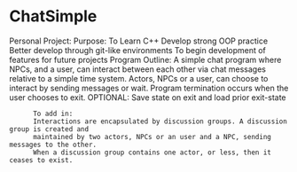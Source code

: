# ChatSimple
Personal Project:
     Purpose:
          To Learn C++
          Develop strong OOP practice
          Better develop through git-like environments
          To begin development of features for future projects
    Program Outline:
               A simple chat program where NPCs, and a user, can interact between each 
          other via chat messages relative to a simple time system. Actors, NPCs or a user,
          can choose to interact by sending messages or wait. Program termination occurs when
          the user chooses to exit.
          OPTIONAL: Save state on exit and load prior exit-state
          
          To add in:
          Interactions are encapsulated by discussion groups. A discussion group is created and 
          maintained by two actors, NPCs or an user and a NPC, sending messages to the other. 
          When a discussion group contains one actor, or less, then it ceases to exist.
